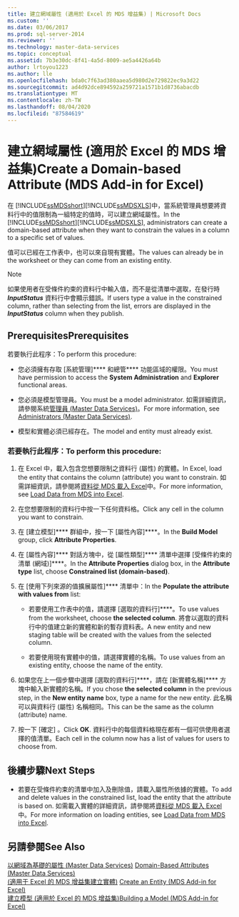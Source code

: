 ```yaml
---
title: 建立網域屬性 (適用於 Excel 的 MDS 增益集) | Microsoft Docs
ms.custom: ''
ms.date: 03/06/2017
ms.prod: sql-server-2014
ms.reviewer: ''
ms.technology: master-data-services
ms.topic: conceptual
ms.assetid: 7b3e30dc-8f41-4a5d-8009-ae5a4426a64b
author: lrtoyou1223
ms.author: lle
ms.openlocfilehash: bda0c7f63ad380aaea5d980d2e729822ec9a3d22
ms.sourcegitcommit: ad4d92dce894592a259721a1571b1d8736abacdb
ms.translationtype: MT
ms.contentlocale: zh-TW
ms.lasthandoff: 08/04/2020
ms.locfileid: "87584619"
---
```

# <a name="create-a-domain-based-attribute-mds-add-in-for-excel"></a><span data-ttu-id="40393-102">建立網域屬性 (適用於 Excel 的 MDS 增益集)</span><span class="sxs-lookup"><span data-stu-id="40393-102">Create a Domain-based Attribute (MDS Add-in for Excel)</span></span>
  <span data-ttu-id="40393-103">在 [!INCLUDE[ssMDSshort](../../includes/ssmdsshort-md.md)][!INCLUDE[ssMDSXLS](../../includes/ssmdsxls-md.md)]中，當系統管理員想要將資料行中的值限制為一組特定的值時，可以建立網域屬性。</span><span class="sxs-lookup"><span data-stu-id="40393-103">In the [!INCLUDE[ssMDSshort](../../includes/ssmdsshort-md.md)][!INCLUDE[ssMDSXLS](../../includes/ssmdsxls-md.md)], administrators can create a domain-based attribute when they want to constrain the values in a column to a specific set of values.</span></span>  
  
 <span data-ttu-id="40393-104">值可以已經在工作表中，也可以來自現有實體。</span><span class="sxs-lookup"><span data-stu-id="40393-104">The values can already be in the worksheet or they can come from an existing entity.</span></span>  
  
> [!NOTE]  
>  <span data-ttu-id="40393-105">如果使用者在受條件約束的資料行中輸入值，而不是從清單中選取，在發行時 **$InputStatus$** 資料行中會顯示錯誤。</span><span class="sxs-lookup"><span data-stu-id="40393-105">If users type a value in the constrained column, rather than selecting from the list, errors are displayed in the **$InputStatus$** column when they publish.</span></span>  
  
## <a name="prerequisites"></a><span data-ttu-id="40393-106">Prerequisites</span><span class="sxs-lookup"><span data-stu-id="40393-106">Prerequisites</span></span>  
 <span data-ttu-id="40393-107">若要執行此程序：</span><span class="sxs-lookup"><span data-stu-id="40393-107">To perform this procedure:</span></span>  
  
-   <span data-ttu-id="40393-108">您必須擁有存取 [系統管理]\*\*\*\* 和總管\*\*\*\* 功能區域的權限。</span><span class="sxs-lookup"><span data-stu-id="40393-108">You must have permission to access the **System Administration** and **Explorer** functional areas.</span></span>  
  
-   <span data-ttu-id="40393-109">您必須是模型管理員。</span><span class="sxs-lookup"><span data-stu-id="40393-109">You must be a model administrator.</span></span> <span data-ttu-id="40393-110">如需詳細資訊，請參閱系統[管理員 &#40;Master Data Services&#41;](../administrators-master-data-services.md)。</span><span class="sxs-lookup"><span data-stu-id="40393-110">For more information, see [Administrators &#40;Master Data Services&#41;](../administrators-master-data-services.md).</span></span>  
  
-   <span data-ttu-id="40393-111">模型和實體必須已經存在。</span><span class="sxs-lookup"><span data-stu-id="40393-111">The model and entity must already exist.</span></span>  
  
### <a name="to-perform-this-procedure"></a><span data-ttu-id="40393-112">若要執行此程序：</span><span class="sxs-lookup"><span data-stu-id="40393-112">To perform this procedure:</span></span>  
  
1.  <span data-ttu-id="40393-113">在 Excel 中，載入包含您想要限制之資料行 (屬性) 的實體。</span><span class="sxs-lookup"><span data-stu-id="40393-113">In Excel, load the entity that contains the column (attribute) you want to constrain.</span></span> <span data-ttu-id="40393-114">如需詳細資訊，請參閱將[資料從 MDS 載入 Excel](export-data-to-excel-from-master-data-services.md)中。</span><span class="sxs-lookup"><span data-stu-id="40393-114">For more information, see [Load Data from MDS into Excel](export-data-to-excel-from-master-data-services.md).</span></span>  
  
2.  <span data-ttu-id="40393-115">在您想要限制的資料行中按一下任何資料格。</span><span class="sxs-lookup"><span data-stu-id="40393-115">Click any cell in the column you want to constrain.</span></span>  
  
3.  <span data-ttu-id="40393-116">在 [建立模型]\*\*\*\* 群組中，按一下 [屬性內容]\*\*\*\*。</span><span class="sxs-lookup"><span data-stu-id="40393-116">In the **Build Model** group, click **Attribute Properties**.</span></span>  
  
4.  <span data-ttu-id="40393-117">在 [屬性內容]\*\*\*\* 對話方塊中，從 [屬性類型]\*\*\*\* 清單中選擇 [受條件約束的清單 (網域)]\*\*\*\*。</span><span class="sxs-lookup"><span data-stu-id="40393-117">In the **Attribute Properties** dialog box, in the **Attribute type** list, choose **Constrained list (domain-based)**.</span></span>  
  
5.  <span data-ttu-id="40393-118">在 [使用下列來源的值擴展屬性]\*\*\*\* 清單中：</span><span class="sxs-lookup"><span data-stu-id="40393-118">In the **Populate the attribute with values from** list:</span></span>  
  
    -   <span data-ttu-id="40393-119">若要使用工作表中的值，請選擇 [選取的資料行]\*\*\*\*。</span><span class="sxs-lookup"><span data-stu-id="40393-119">To use values from the worksheet, choose **the selected column**.</span></span> <span data-ttu-id="40393-120">將會以選取的資料行中的值建立新的實體和新的暫存資料表。</span><span class="sxs-lookup"><span data-stu-id="40393-120">A new entity and new staging table will be created with the values from the selected column.</span></span>  
  
    -   <span data-ttu-id="40393-121">若要使用現有實體中的值，請選擇實體的名稱。</span><span class="sxs-lookup"><span data-stu-id="40393-121">To use values from an existing entity, choose the name of the entity.</span></span>  
  
6.  <span data-ttu-id="40393-122">如果您在上一個步驟中選擇 [選取的資料行]\*\*\*\*，請在 [新實體名稱]\*\*\*\* 方塊中輸入新實體的名稱。</span><span class="sxs-lookup"><span data-stu-id="40393-122">If you chose **the selected column** in the previous step, in the **New entity name** box, type a name for the new entity.</span></span> <span data-ttu-id="40393-123">此名稱可以與資料行 (屬性) 名稱相同。</span><span class="sxs-lookup"><span data-stu-id="40393-123">This can be the same as the column (attribute) name.</span></span>  
  
7.  <span data-ttu-id="40393-124">按一下 [確定]  。</span><span class="sxs-lookup"><span data-stu-id="40393-124">Click **OK**.</span></span> <span data-ttu-id="40393-125">資料行中的每個資料格現在都有一個可供使用者選擇的值清單。</span><span class="sxs-lookup"><span data-stu-id="40393-125">Each cell in the column now has a list of values for users to choose from.</span></span>  
  
## <a name="next-steps"></a><span data-ttu-id="40393-126">後續步驟</span><span class="sxs-lookup"><span data-stu-id="40393-126">Next Steps</span></span>  
  
-   <span data-ttu-id="40393-127">若要在受條件約束的清單中加入及刪除值，請載入屬性所依據的實體。</span><span class="sxs-lookup"><span data-stu-id="40393-127">To add and delete values in the constrained list, load the entity that the attribute is based on.</span></span> <span data-ttu-id="40393-128">如需載入實體的詳細資訊，請參閱將[資料從 MDS 載入 Excel](export-data-to-excel-from-master-data-services.md)中。</span><span class="sxs-lookup"><span data-stu-id="40393-128">For more information on loading entities, see [Load Data from MDS into Excel](export-data-to-excel-from-master-data-services.md).</span></span>  
  
## <a name="see-also"></a><span data-ttu-id="40393-129">另請參閱</span><span class="sxs-lookup"><span data-stu-id="40393-129">See Also</span></span>  
 <span data-ttu-id="40393-130">[以網域為基礎的屬性 &#40;Master Data Services&#41;](../domain-based-attributes-master-data-services.md) </span><span class="sxs-lookup"><span data-stu-id="40393-130">[Domain-Based Attributes &#40;Master Data Services&#41;](../domain-based-attributes-master-data-services.md) </span></span>  
 <span data-ttu-id="40393-131">[&#40;適用于 Excel 的 MDS 增益集建立實體&#41;](create-an-entity-mds-add-in-for-excel.md) </span><span class="sxs-lookup"><span data-stu-id="40393-131">[Create an Entity &#40;MDS Add-in for Excel&#41;](create-an-entity-mds-add-in-for-excel.md) </span></span>  
 [<span data-ttu-id="40393-132">建立模型 &#40;適用於 Excel 的 MDS 增益集&#41;</span><span class="sxs-lookup"><span data-stu-id="40393-132">Building a Model &#40;MDS Add-in for Excel&#41;</span></span>](building-a-model-mds-add-in-for-excel.md)  
  
  
